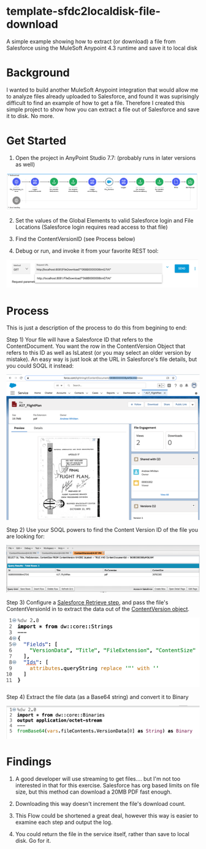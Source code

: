 # template-sfdc2localdisk-file-download
A simple example showing how to extract (or download) a file from Salesforce using the MuleSoft Anypoint 4.3 runtime and save it to local disk

# Background

I wanted to build another MuleSoft Anypoint integration that would allow me to analyze files already uploaded to Salesforce, and found it was suprisingly difficult to find an example of how to get a file.
Therefore I created this simple project to show how you can extract a file out of Salesforce and save it to disk. No more.

# Get Started

1) Open the project in AnyPoint Studio 7.7: (probably runs in later versions as well)

<img src="https://github.com/andrewwhitten/template-sfdc2localdisk-file-download/blob/main/images/file_download_flow.png"></img>

2) Set the values of the Global Elements to valid Salesforce login and File Locations (Salesforce login requires read access to that file)

3) Find the ContentVersionID (see Process below)

4) Debug or run, and invoke it from your favorite REST tool:

<img src="https://github.com/andrewwhitten/template-sfdc2localdisk-file-download/blob/main/images/Run.png" width="500"></img>


# Process

This is just a description of the process to do this from begining to end:

Step 1) Your file will have a Salesforce ID that refers to the ContentDocument. You want the row in the ContentVersion Object that refers to this ID as well as IsLatest (or you may select an older version by mistake). An easy way is just look at the URL in Salesforce's file details, but you could SOQL it instead:

<img src="https://github.com/andrewwhitten/template-sfdc2localdisk-file-download/blob/main/images/Step 1a.png"></img>

Step 2) Use your SOQL powers to find the Content Version ID of the file you are looking for:

<img src="https://github.com/andrewwhitten/template-sfdc2localdisk-file-download/blob/main/images/Step 1b.png"></img>

Step 3) Configure a <A HREF="https://docs.mulesoft.com/salesforce-connector/9.8/salesforce-connector-reference#Retrieve">Salesforce Retrieve step</A>, and pass the file's ContentVersionId in to extract the data out of the <A href="https://developer.salesforce.com/docs/atlas.en-us.api.meta/api/sforce_api_objects_contentversion.htm">ContentVersion object</A>.

<img src="https://github.com/andrewwhitten/template-sfdc2localdisk-file-download/blob/main/images/Step2.png" width="550"></img>

Step 4) Extract the file data (as a Base64 string) and convert it to Binary

<img src="https://github.com/andrewwhitten/template-sfdc2localdisk-file-download/blob/main/images/Step3.png" width="550"></img>


# Findings

1) A good developer will use streaming to get files.... but I'm not too interested in that for this exercise. Salesforce has org based limits on file size, but this method can download a 20MB PDF fast enough.

2) Downloading this way doesn't increment the file's download count.

3) This Flow could be shortened a great deal, however this way is easier to examine each step and output the log.

4) You could return the file in the service itself, rather than save to local disk. Go for it.

